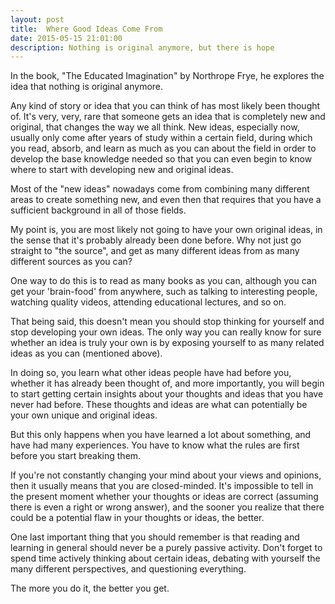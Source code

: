 ```yaml
---
layout: post
title:  Where Good Ideas Come From
date: 2015-05-15 21:01:00
description: Nothing is original anymore, but there is hope
---
```

In the book, "The Educated Imagination" by Northrope Frye, he explores the idea that nothing is original anymore.

Any kind of story or idea that you can think of has most likely been thought of. It's very, very, rare that someone gets an idea that is completely new and original, that changes the way we all think. New ideas, especially now, usually only come after years of study within a certain field, during which you read, absorb, and learn as much as you can about the field in order to develop the base knowledge needed so that you can even begin to know where to start with developing new and original ideas.

Most of the "new ideas" nowadays come from combining many different areas to create something new, and even then that requires that you have a sufficient background in all of those fields.

My point is, you are most likely not going to have your own original ideas, in the sense that it's probably already been done before. Why not just go straight to "the source", and get as many different ideas from as many different sources as you can?

One way to do this is to read as many books as you can, although you can get your 'brain-food' from anywhere, such as talking to interesting people, watching quality videos, attending educational lectures, and so on.

That being said, this doesn't mean you should stop thinking for yourself and stop developing your own ideas. The only way you can really know for sure whether an idea is truly your own is by exposing yourself to as many related ideas as you can (mentioned above).

In doing so, you learn what other ideas people have had before you, whether it has already been thought of, and more importantly, you will begin to start getting certain insights about your thoughts and ideas that you have never had before. These thoughts and ideas are what can potentially be your own unique and original ideas.

But this only happens when you have learned a lot about something, and have had many experiences. You have to know what the rules are first before you start breaking them.

If you're not constantly changing your mind about your views and opinions, then it usually means that you are closed-minded. It's impossible to tell in the present moment whether your thoughts or ideas are correct (assuming there is even a right or wrong answer), and the sooner you realize that there could be a potential flaw in your thoughts or ideas, the better.

One last important thing that you should remember is that reading and learning in general should never be a purely passive activity. Don't forget to spend time actively thinking about certain ideas, debating with yourself the many different perspectives, and questioning everything.

The more you do it, the better you get.
